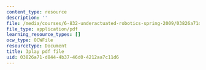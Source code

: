 ```yaml
---
content_type: resource
description: ''
file: /media/courses/6-832-underactuated-robotics-spring-2009/03826a71d8444b3746d04212aa7c11d6_Bhbk4bWV1Uc.pdf
file_type: application/pdf
learning_resource_types: []
ocw_type: OCWFile
resourcetype: Document
title: 3play pdf file
uid: 03826a71-d844-4b37-46d0-4212aa7c11d6
---
```

